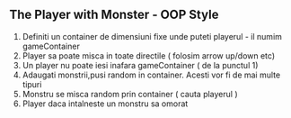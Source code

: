 ## The Player with Monster - OOP Style

1.  Definiti un container de dimensiuni fixe unde puteti playerul - il numim gameContainer
2.  Player sa poate misca in toate directile ( folosim arrow up/down etc)
3.  Un player nu poate iesi inafara gameContainer ( de la punctul 1)
4.  Adaugati monstrii,pusi random in container. Acesti vor fi de mai multe tipuri
5.  Monstru se misca random prin container ( cauta playerul )
6.  Player daca intalneste un monstru sa omorat
